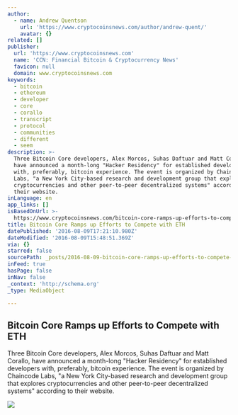```yaml
---
author:
  - name: Andrew Quentson
    url: 'https://www.cryptocoinsnews.com/author/andrew-quent/'
    avatar: {}
related: []
publisher:
  url: 'https://www.cryptocoinsnews.com'
  name: 'CCN: Financial Bitcoin & Cryptocurrency News'
  favicon: null
  domain: www.cryptocoinsnews.com
keywords:
  - bitcoin
  - ethereum
  - developer
  - core
  - corallo
  - transcript
  - protocol
  - communities
  - different
  - seem
description: >-
  Three Bitcoin Core developers, Alex Morcos, Suhas Daftuar and Matt Corallo,
  have announced a month-long "Hacker Residency" for established developers
  with, preferably, bitcoin experience. The event is organized by Chaincode
  Labs, "a New York City-based research and development group that explores
  cryptocurrencies and other peer-to-peer decentralized systems" according to
  their website.
inLanguage: en
app_links: []
isBasedOnUrl: >-
  https://www.cryptocoinsnews.com/bitcoin-core-ramps-up-efforts-to-compete-with-eth/
title: Bitcoin Core Ramps up Efforts to Compete with ETH
datePublished: '2016-08-09T17:21:10.980Z'
dateModified: '2016-08-09T15:48:51.369Z'
via: {}
starred: false
sourcePath: _posts/2016-08-09-bitcoin-core-ramps-up-efforts-to-compete-with-eth.md
inFeed: true
hasPage: false
inNav: false
_context: 'http://schema.org'
_type: MediaObject

---
```

<article style=""><h1>Bitcoin Core Ramps up Efforts to Compete with ETH</h1><p>Three Bitcoin Core developers, Alex Morcos, Suhas Daftuar and Matt Corallo, have announced a month-long "Hacker Residency" for established developers with, preferably, bitcoin experience. The event is organized by Chaincode Labs, "a New York City-based research and development group that explores cryptocurrencies and other peer-to-peer decentralized systems" according to their website.</p><img src="https://www.cryptocoinsnews.com/wp-content/uploads/2016/08/Bitcoin-Core-Ramps-up-Efforts-to-Compete-with-ETH.jpg" /></article>